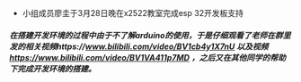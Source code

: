 - 小组成员廖圭于3月28日晚在x2522教室完成esp 32开发板支持
##### 在搭建开发环境的过程中由于不了解arduino的使用，于是仔细观看了老师在群里发的相关视频https://www.bilibili.com/video/BV1cb4y1X7nU 以及视频 https://www.bilibili.com/video/BV1VA411p7MD ，之后又在其他同学的帮助下完成开发环境的搭建。

